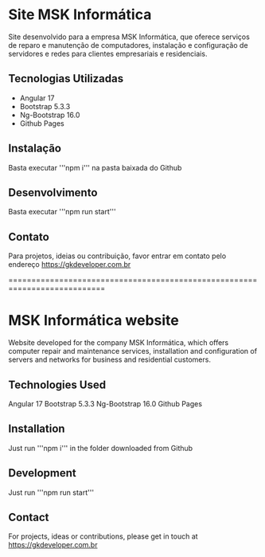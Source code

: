 # Site MSK Informática

Site desenvolvido para a empresa MSK Informática, que oferece serviços de reparo e manutenção de computadores, instalação e configuração de servidores e redes para clientes empresariais e residenciais.

## Tecnologias Utilizadas

- Angular 17
- Bootstrap 5.3.3
- Ng-Bootstrap 16.0
- Github Pages

## Instalação

Basta executar '''npm i''' na pasta baixada do Github

## Desenvolvimento

Basta executar '''npm run start'''

## Contato

Para projetos, ideias ou contribuição, favor entrar em contato pelo endereço https://gkdeveloper.com.br

===========================================================================

# MSK Informática website

Website developed for the company MSK Informática, which offers computer repair and maintenance services, installation and configuration of servers and networks for business and residential customers.

## Technologies Used

Angular 17
Bootstrap 5.3.3
Ng-Bootstrap 16.0
Github Pages

## Installation

Just run '''npm i''' in the folder downloaded from Github

## Development

Just run '''npm run start'''

## Contact

For projects, ideas or contributions, please get in touch at https://gkdeveloper.com.br